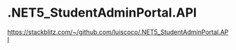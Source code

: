 # .NET5_StudentAdminPortal.API

https://stackblitz.com/~/github.com/luiscoco/.NET5_StudentAdminPortal.API
